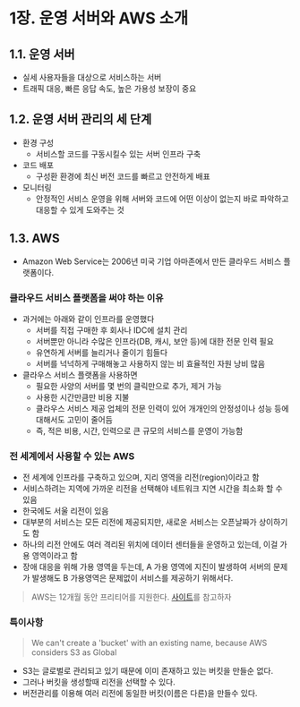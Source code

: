 # 1장. 운영 서버와 AWS 소개

## 1.1. 운영 서버

- 실세 사용자들을 대상으로 서비스하는 서버
- 트래픽 대응, 빠른 응답 속도, 높은 가용성 보장이 중요

## 1.2. 운영 서버 관리의 세 단계

- 환경 구성
    - 서비스할 코드를 구동시킬수 있는 서버 인프라 구축
- 코드 배포
    - 구성환 환경에 최신 버전 코드를 빠르고 안전하게 배표
- 모니터링
    - 안정적인 서비스 운영을 위해 서버와 코드에 어떤 이상이 없는지 바로 파악하고 대응할 수 있게 도와주는 것

## 1.3. AWS

- Amazon Web Service는 2006년 미국 기업 아마존에서 만든 클라우드 서비스 플랫폼이다.

### 클라우드 서비스 플랫폼을 써야 하는 이유

- 과거에는 아래와 같이 인프라를 운영했다
    - 서버를 직접 구매한 후 회사나 IDC에 설치 관리
    - 서버뿐만 아니라 수많은 인프라(DB, 캐시, 보안 등)에 대한 전문 인력 필요
    - 유연하게 서버를 늘리거나 줄이기 힘들다
    - 서버를 넉넉하게 구매해놓고 사용하지 않는 비 효율적인 자원 낭비 많음
- 클라우스 서비스 플랫폼을 사용하면
    - 필요한 사양의 서버를 몇 번의 클릭만으로 추가, 제거 가능
    - 사용한 시간만큼만 비용 지불
    - 클라우스 서비스 제공 업체의 전문 인력이 있어 개개인의 안정성이나 성능 등에 대해서도 고민이 줄어듬
    - 즉, 적은 비용, 시간, 인력으로 큰 규모의 서비스를 운영이 가능함

### 전 세계에서 사용할 수 있는 AWS

- 전 세계에 인프라를 구축하고 있으며, 지리 영역을 리전(region)이라고 함
- 서비스하려는 지역에 가까운 리전을 선택해야 네트워크 지연 시간을 최소화 할 수 있음
- 한국에도 서울 리전이 있음
- 대부분의 서비스는 모든 리전에 제공되지만, 새로운 서비스는 오픈날짜가 상이하기도 함
- 하나의 리전 안에도 여러 격리된 위치에 데이터 센터들을 운영하고 있는데, 이걸 가용 영역이라고 함
- 장애 대응을 위해 가용 영역을 두는데, A 가용 영역에 지진이 발생하여 서버의 문제가 발생해도 B 가용영역은 문제없이 서비스를 제공하기 위해서다.

> AWS는 12개월 동안 프리티어를 지원한다.
[사이트](https://aws.amazon.com/ko/free/?all-free-tier.sort-by=item.additionalFields.SortRank&all-free-tier.sort-order=asc)를 참고하자
> 

### 특이사항

> We can't create a 'bucket' with an existing name, because AWS considers S3 as Global
> 
- S3는 글로벌로 관리되고 있기 때문에 이미 존재하고 있는 버킷을 만들순 없다.
- 그러나 버킷을 생성할때 리전을 선택할 수 있다.
- 버전관리를 이용해 여러 리전에 동일한 버킷(이름은 다른)을 만들수 있다.

